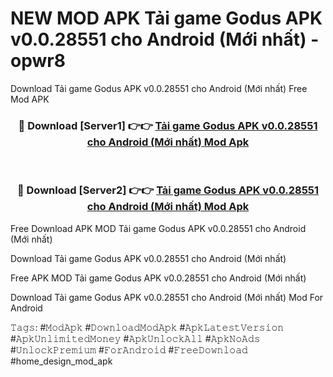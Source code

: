 # NEW MOD APK Tải game Godus APK v0.0.28551 cho Android (Mới nhất) - opwr8
Download Tải game Godus APK v0.0.28551 cho Android (Mới nhất) Free Mod APK

<div align="center">
<h3>🔴 Download [Server1] 👉👉 <a href="https://apk-comot.site?title=Tải_game_Godus_APK_v0.0.28551_cho_Android_(Mới_nhất)">Tải game Godus APK v0.0.28551 cho Android (Mới nhất) Mod Apk</a></h3><br>

<h3>🔴 Download [Server2] 👉👉 <a href="https://apk-comot.site?title=Tải_game_Godus_APK_v0.0.28551_cho_Android_(Mới_nhất)">Tải game Godus APK v0.0.28551 cho Android (Mới nhất) Mod Apk</a></h3>
</div>


Free Download APK MOD Tải game Godus APK v0.0.28551 cho Android (Mới nhất)

Download Tải game Godus APK v0.0.28551 cho Android (Mới nhất) 

Free APK MOD Tải game Godus APK v0.0.28551 cho Android (Mới nhất) 

Download Tải game Godus APK v0.0.28551 cho Android (Mới nhất) Mod For Android

𝚃𝚊𝚐𝚜: #𝙼𝚘𝚍𝙰𝚙𝚔 #𝙳𝚘𝚠𝚗𝚕𝚘𝚊𝚍𝙼𝚘𝚍𝙰𝚙𝚔 #𝙰𝚙𝚔𝙻𝚊𝚝𝚎𝚜𝚝𝚅𝚎𝚛𝚜𝚒𝚘𝚗 #𝙰𝚙𝚔𝚄𝚗𝚕𝚒𝚖𝚒𝚝𝚎𝚍𝙼𝚘𝚗𝚎𝚢 #𝙰𝚙𝚔𝚄𝚗𝚕𝚘𝚌𝚔𝙰𝚕𝚕 #𝙰𝚙𝚔𝙽𝚘𝙰𝚍𝚜 #𝚄𝚗𝚕𝚘𝚌𝚔𝙿𝚛𝚎𝚖𝚒𝚞𝚖 #𝙵𝚘𝚛𝙰𝚗𝚍𝚛𝚘𝚒𝚍 #𝙵𝚛𝚎𝚎𝙳𝚘𝚠𝚗𝚕𝚘𝚊𝚍 #home_design_mod_apk